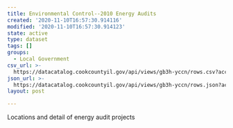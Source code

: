 ```yaml
---
title: Environmental Control--2010 Energy Audits
created: '2020-11-10T16:57:30.914116'
modified: '2020-11-10T16:57:30.914123'
state: active
type: dataset
tags: []
groups:
  - Local Government
csv_url: >-
  https://datacatalog.cookcountyil.gov/api/views/gb3h-yccn/rows.csv?accessType=DOWNLOAD
json_url: >-
  https://datacatalog.cookcountyil.gov/api/views/gb3h-yccn/rows.json?accessType=DOWNLOAD
layout: post

---
```

Locations and detail of energy audit projects
